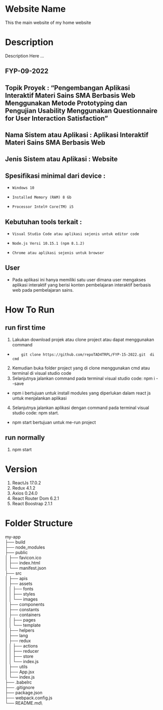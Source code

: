 # Website Name

This the main website of my home website

# Description

Description Here ...
## FYP-09-2022
## Topik Proyek			: “Pengembangan Aplikasi Interaktif Materi Sains SMA Berbasis Web Menggunakan Metode Prototyping dan Pengujian Usability Menggunakan Questionnaire for User Interaction Satisfaction”
## Nama Sistem atau Aplikasi	: Aplikasi Interaktif Materi Sains SMA Berbasis Web
## Jenis Sistem atau Aplikasi	: Website

## Spesifikasi minimal dari device : 
-     Windows 10
-     Installed Memory (RAM) 8 Gb
-     Processor Intel® Core(TM) i5
## Kebutuhan tools terkait		:
-     Visual Studio Code atau aplikasi sejenis untuk editor code
-     Node.js Versi 10.15.1 (npm 8.1.2)
-     Chrome atau aplikasi sejenis untuk browser

## User
- Pada aplikasi ini hanya memiliki satu user dimana user mengakses aplikasi interaktif yang 
berisi konten pembelajaran interaktif berbasis web pada pembelajaran sains.

# How To Run


## run first time
1. Lakukan download projek atau clone project atau dapat menggunakan command
-         git clone https://github.com/repoTAD4TRPL/FYP-15-2022.git  di cmd
2. Kemudian buka folder project yang di clone menggunakan cmd atau terminal di visual studio code
3. Selanjutnya jalankan command pada terminal visual studio code: npm i --save
- npm i bertujuan untuk install modules yang diperlukan dalam react js untuk menjalankan aplikasi
4. Selanjutnya jalankan aplikasi dengan command pada terminal visual studio code: npm start.
- npm start bertujuan untuk me-run project

## run normally
1. npm start

# Version

1. ReactJs 17.0.2
2. Redux 4.1.2
3. Axios 0.24.0
4. React Router Dom 6.2.1
5. React Boostrap 2.1.1

# Folder Structure

my-app\
├── build\
├── node_modules\
├── public\
│ ├── favicon.ico\
│ ├── index.html\
│ └── manifest.json\
├── src\
│ ├── apis\
│ ├── assets\
│ │ ├── fonts\
│ │ ├── styles\
│ │ └── images\
│ ├── components\
│ ├── constants\
│ ├── containers\
│ │ ├── pages\
│ │ └── template\
│ ├── helpers\
│ ├── lang\
│ ├── redux\
│ │ ├── actions\
│ │ ├── reducer\
│ │ ├── store\
│ │ └── index.js\
│ ├── utils\
│ ├── App.jsx\
│ └── index.js\
├── .babelrc\
├── .gitignore\
├── package.json\
├── webpack.config.js\
└── README.md\
